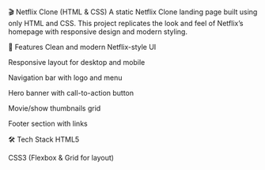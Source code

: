 🎬 Netflix Clone (HTML & CSS)
A static Netflix Clone landing page built using only HTML and CSS. This project replicates the look and feel of Netflix’s homepage with responsive design and modern styling.

🚀 Features
Clean and modern Netflix-style UI

Responsive layout for desktop and mobile

Navigation bar with logo and menu

Hero banner with call-to-action button

Movie/show thumbnails grid

Footer section with links

🛠️ Tech Stack
HTML5

CSS3 (Flexbox & Grid for layout)
